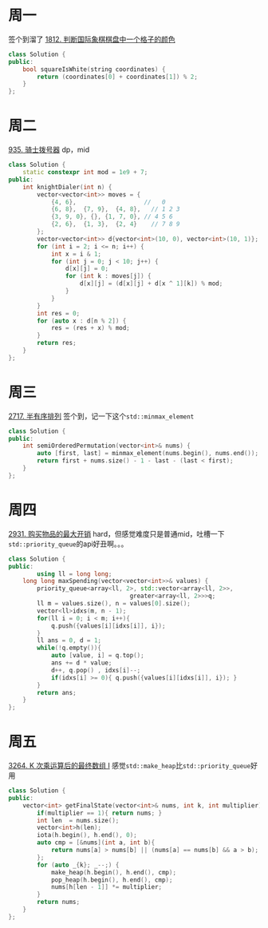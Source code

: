 # 周一
签个到溜了
[1812. 判断国际象棋棋盘中一个格子的颜色](https://leetcode.cn/problems/determine-color-of-a-chessboard-square/)
```cpp
class Solution {
public:
    bool squareIsWhite(string coordinates) {
        return (coordinates[0] + coordinates[1]) % 2;
    }
};
```

# 周二
[935. 骑士拨号器](https://leetcode.cn/problems/knight-dialer/)
dp，mid
```cpp
class Solution {
    static constexpr int mod = 1e9 + 7;
public:
    int knightDialer(int n) {
        vector<vector<int>> moves = {
            {4, 6},                   //   0
            {6, 8},  {7, 9},  {4, 8},   // 1 2 3
            {3, 9, 0}, {}, {1, 7, 0}, // 4 5 6
            {2, 6},  {1, 3},  {2, 4}    // 7 8 9
        };
        vector<vector<int>> d{vector<int>(10, 0), vector<int>(10, 1)};
        for (int i = 2; i <= n; i++) {
            int x = i & 1;
            for (int j = 0; j < 10; j++) {
                d[x][j] = 0;
                for (int k : moves[j]) {
                    d[x][j] = (d[x][j] + d[x ^ 1][k]) % mod;
                }
            }
        }
        int res = 0;
        for (auto x : d[n % 2]) {
            res = (res + x) % mod;
        }
        return res;
    }
};
```

# 周三
[2717. 半有序排列](https://leetcode.cn/problems/semi-ordered-permutation)
签个到，记一下这个`std::minmax_element`
```cpp
class Solution {
public:
    int semiOrderedPermutation(vector<int>& nums) {
        auto [first, last] = minmax_element(nums.begin(), nums.end());
        return first + nums.size() - 1 - last - (last < first);
    }
};
```

# 周四
[2931. 购买物品的最大开销](https://leetcode.cn/problems/maximum-spending-after-buying-items/)
hard，但感觉难度只是普通mid，吐槽一下`std::priority_queue`的api好丑啊。。。
```cpp
class Solution {
public:
        using ll = long long;
    long long maxSpending(vector<vector<int>>& values) {
        priority_queue<array<ll, 2>, std::vector<array<ll, 2>>, 
                                  greater<array<ll, 2>>>q;
        ll m = values.size(), n = values[0].size();
        vector<ll>idxs(m, n - 1);
        for(ll i = 0; i < m; i++){
            q.push({values[i][idxs[i]], i});
        }
        ll ans = 0, d = 1;
        while(!q.empty()){
            auto [value, i] = q.top();
            ans += d * value;
            d++, q.pop() , idxs[i]--;
            if(idxs[i] >= 0){ q.push({values[i][idxs[i]], i}); }
        }
        return ans;
    }
};
```

# 周五
[3264. K 次乘运算后的最终数组 I](https://leetcode.cn/problems/final-array-state-after-k-multiplication-operations-i/)
感觉`std::make_heap`比`std::priority_queue`好用
```cpp
class Solution {
public:
    vector<int> getFinalState(vector<int>& nums, int k, int multiplier) {
        if(multiplier == 1){ return nums; }
        int len  = nums.size();
        vector<int>h(len);
        iota(h.begin(), h.end(), 0);
        auto cmp = [&nums](int a, int b){
            return nums[a] > nums[b] || (nums[a] == nums[b] && a > b);
        };
        for (auto _{k}; _--;) {
            make_heap(h.begin(), h.end(), cmp);
            pop_heap(h.begin(), h.end(), cmp);
            nums[h[len - 1]] *= multiplier;
        }
        return nums;
    }
};
```